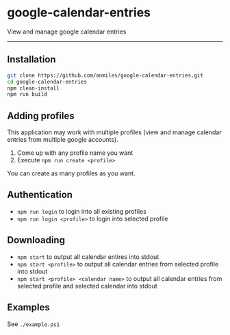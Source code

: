 # google-calendar-entries

View and manage google calendar entries

----

## Installation

```bash
git clone https://github.com/anmiles/google-calendar-entries.git
cd google-calendar-entries
npm clean-install
npm run build
```

## Adding profiles

This application may work with multiple profiles (view and manage calendar entries from multiple google accounts).

1. Come up with any profile name you want
1. Execute `npm run create <profile>`

You can create as many profiles as you want.

## Authentication

- `npm run login` to login into all existing profiles
- `npm run login <profile>` to login into selected profile

## Downloading

- `npm start` to output all calendar entires into stdout
- `npm start <profile>` to output all calendar entries from selected profile into stdout
- `npm start <profile> <calendar name>` to output all calendar entries from selected profile and selected calendar into stdout

## Examples

See `./example.ps1`
